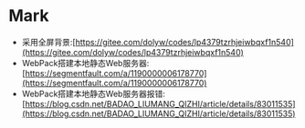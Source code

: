 # Mark

* 采用全屏背景:[https://gitee.com/dolyw/codes/lp4379tzrhjeiwbqxf1n540](https://gitee.com/dolyw/codes/lp4379tzrhjeiwbqxf1n540)
* WebPack搭建本地静态Web服务器:[https://segmentfault.com/a/1190000006178770](https://segmentfault.com/a/1190000006178770)
* WebPack搭建本地静态Web服务器报错:[https://blog.csdn.net/BADAO_LIUMANG_QIZHI/article/details/83011535](https://blog.csdn.net/BADAO_LIUMANG_QIZHI/article/details/83011535)
